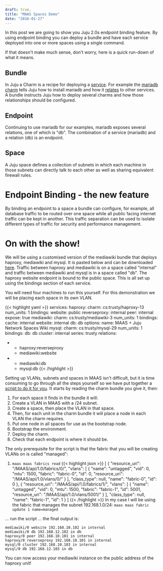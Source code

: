 ```yaml
---
draft: true,
title: "MAAS Spaces Demo"
date: "2016-01-27"
---
```


In this post we are going to show you Juju 2.0s endpoint binding feature. By using endpoint binding you can deploy a bundle and have each service deployed into one or more spaces using a single command.

If that doesn't make much sense, don't worry, here is a quick run-down of what it means.

## Bundle
In Juju a Charm is a recipe for deploying a [service](https://jujucharms.com/docs/stable/charms-deploying). For example the [mariadb charm](https://jujucharms.com/mariadb/) tells Juju how to install mariadb and how it [relates](https://jujucharms.com/docs/stable/charms-relations) to other services. A bundle instructs Juju how to deploy several charms and how those relationships should be configured.

## Endpoint
Continuing to use mariadb for our examples, mariadb exposes several relations, one of which is "db". The combination of a service (mariadb) and a relation (db) is an endpoint.

## Space
A Juju space defines a collection of subnets in which each machine in those subnets can directly talk to each other as well as sharing equivalent firewall rules.

# Endpoint Binding - the new feature
By binding an endpoint to a space a bundle can configure, for example, all database traffic to be routed over one space while all public facing internet traffic can be kept in another. This traffic separation can be used to isolate different types of traffic for security and performance management.

# On with the show!
We will be using a customised version of the mediawiki bundle that deploys haproxy, mediawiki and mysql. It is pasted below and can be downloaded [here](/files/MAAS%20Spaces%20Demo/bundle.yaml). Traffic between haproxy and mediawiki is on a space called "internal" and traffic between mediawiki and mysql is in a space called "db". The haproxy website endpoint is bound to the public space. This is all set up using the bindings section of each service.

 You will need four machines to run this yourself. For this demonstration we will be placing each space in its own VLAN.

{{< highlight yaml >}}
services:
  haproxy:
    charm: cs:trusty/haproxy-13
    num_units: 1
    bindings:
        website: public
        reverseproxy: internal
        peer: internal
    expose: true
  mediawiki:
    charm: cs:trusty/mediawiki-3
    num_units: 1
    bindings:
      cache: internal
      website: internal
      db: db
    options:
      name: MAAS + Juju Network Spaces Wiki
  mysql:
    charm: cs:trusty/mysql-29
    num_units: 1
    bindings:
      db: db
      cluster: internal
series: trusty
relations:
- - haproxy:reverseproxy
  - mediawiki:website
- - mediawiki:db
  - mysql:db
{{< /highlight >}}

Setting up VLANs, subnets and spaces in MAAS isn't difficult, but it is time consuming to go through all the steps yourself so we have put together a [script to do it for you](https://github.com/dooferlad/jujuWand/blob/master/maas-spaces.py). It starts by reading the charm bundle you give it, then:

 1. For each space it finds in the bundle it will:
   1. Create a VLAN in MAAS with a /24 subnet.
   1. Create a space, then place the VLAN in that space.
 1. Then, for each unit in the charm bundle it will place a node in each VLAN the charm requires.
 1. Put one node in all spaces for use as the bootstrap node.
 1. Bootstrap the environment.
 1. Deploy the charm.
 1. Check that each endpoint is where it should be.

The only prerequisite for the script is that the fabric that you will be creating VLANs on is called "managed":
  1. `maas maas fabrics read`
{{< highlight json >}}
[
    {
        "resource_uri": "/MAAS/api/1.0/fabrics/0/", 
        "vlans": [
            {
                "name": "untagged", 
                "vid": 0, 
                "mtu": 1500, 
                "fabric": "fabric-0", 
                "id": 0, 
                "resource_uri": "/MAAS/api/1.0/vlans/0/"
            }
        ], 
        "class_type": null, 
        "name": "fabric-0", 
        "id": 0
    }, 
    {
        "resource_uri": "/MAAS/api/1.0/fabrics/1/", 
        "vlans": [
            {
                "name": "untagged", 
                "vid": 0, 
                "mtu": 1500, 
                "fabric": "fabric-1", 
                "id": 5001, 
                "resource_uri": "/MAAS/api/1.0/vlans/5001/"
            }
        ], 
        "class_type": null, 
        "name": "fabric-1", 
        "id": 1
    }
  ]
{{< /highlight >}}
In my case I will be using the fabric that manages the subnet 192.168.1.0/24: `maas maas fabric update 1 name=managed`

... run the script ... the final output is:

```
mediawiki/0 website 192.168.10.102 in internal
mediawiki/0 db 192.168.12.102 in db
haproxy/0 peer 192.168.10.101 in internal
haproxy/0 reverseproxy 192.168.10.101 in internal
mysql/0 cluster 192.168.10.103 in internal
mysql/0 db 192.168.12.103 in db
```

You can now access your mediawiki instance on the public address of the haproxy unit!
